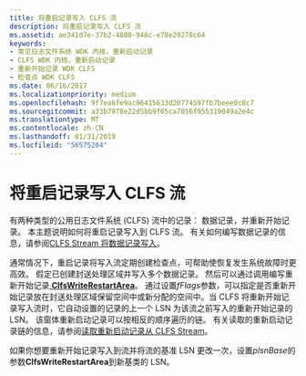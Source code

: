 ```yaml
---
title: 将重启记录写入 CLFS 流
description: 将重启记录写入 CLFS 流
ms.assetid: ae341d7e-37b2-4880-948c-e78e29278c64
keywords:
- 常见日志文件系统 WDK 内核，重新启动记录
- CLFS WDK 内核，重新启动记录
- 重新开始记录 WDK CLFS
- 检查点 WDK CLFS
ms.date: 06/16/2017
ms.localizationpriority: medium
ms.openlocfilehash: 9f7ea6fe9ac86415633d20774597fb7beee0c8c7
ms.sourcegitcommit: a33b7978e22d5bb9f65ca7056f955319049a2e4c
ms.translationtype: MT
ms.contentlocale: zh-CN
ms.lasthandoff: 01/31/2019
ms.locfileid: "56575204"
---
```

# <a name="writing-restart-records-to-a-clfs-stream"></a>将重启记录写入 CLFS 流





有两种类型的公用日志文件系统 (CLFS) 流中的记录： 数据记录，并重新开始记录。 本主题说明如何将重启记录写入到 CLFS 流。 有关如何编写数据记录的信息，请参阅[CLFS Stream 将数据记录写入](writing-data-records-to-a-clfs-stream.md)。

通常情况下，重启记录将写入流定期创建检查点，可帮助使恢复发生系统故障时更高效。 假定已创建封送处理区域并写入多个数据记录。 然后可以通过调用编写重新开始记录[ **ClfsWriteRestartArea**](https://msdn.microsoft.com/library/windows/hardware/ff541770)。 通过设置*fFlags*参数，可以指定是否重新开始记录放在封送处理区域保留空间中或新分配的空间中。当 CLFS 将重新开始记录写入流时，它自动设置的记录的上一个 LSN 为该流之前写入的重新开始记录的 LSN。 该窗体重新启动记录可以按相反的顺序遍历的链。 有关读取的重新启动记录链的信息，请参阅[读取重新启动记录从 CLFS Stream](reading-restart-records-from-a-clfs-stream.md)。

如果你想要重新开始记录写入到流并将流的基准 LSN 更改一次，设置*plsnBase*的参数**ClfsWriteRestartArea**到新基类的 LSN。

 

 




